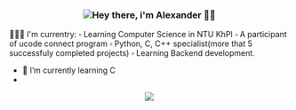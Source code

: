 ### <div align="center"> <img src="https://png.pngtree.com/png-vector/20201129/ourmid/pngtree-cute-taco-vector-illustration-png-image_2486323.jpg" />Hey there, i'm Alexander 👨‍💻</div>  
  
🧑🏻‍💻   I'm currentry:
  ▫️ Learning Computer Science in NTU KhPI
  ▫️ A participant of ucode connect program
  ▫️ Python, C, C++ specialist(more that 5 successfuly completed projects)
  ▫️ Learning Backend development.
  
- 🌱 I’m currently learning C
- 
<p align="center">
  <a href="https://skillicons.dev">
    <img src="https://skillicons.dev/icons?i=c,cpp,python,java,html,css,js,nodejs,linux,git" />
  </a>
</p>

<br/>  
